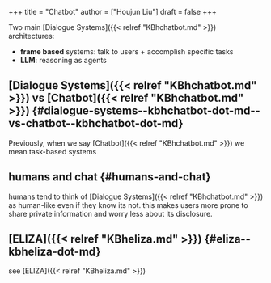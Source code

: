 +++
title = "Chatbot"
author = ["Houjun Liu"]
draft = false
+++

Two main [Dialogue Systems]({{< relref "KBhchatbot.md" >}}) architectures:

-   **frame based** systems: talk to users + accomplish specific tasks
-   **LLM**: reasoning as agents


## [Dialogue Systems]({{< relref "KBhchatbot.md" >}}) vs [Chatbot]({{< relref "KBhchatbot.md" >}}) {#dialogue-systems--kbhchatbot-dot-md--vs-chatbot--kbhchatbot-dot-md}

Previously, when we say [Chatbot]({{< relref "KBhchatbot.md" >}}) we mean task-based systems


## humans and chat {#humans-and-chat}

humans tend to think of [Dialogue Systems]({{< relref "KBhchatbot.md" >}}) as human-like even if they know its not. this makes users more prone to share private information and worry less about its disclosure.


## [ELIZA]({{< relref "KBheliza.md" >}}) {#eliza--kbheliza-dot-md}

see [ELIZA]({{< relref "KBheliza.md" >}})
